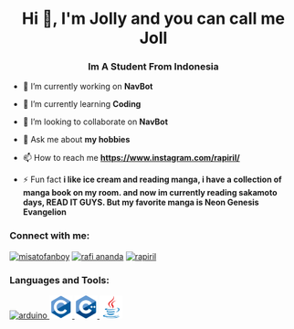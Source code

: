 <h1 align="center">Hi 👋, I'm Jolly and you can call me Joll</h1>
<h3 align="center">Im A Student From Indonesia</h3>

- 🔭 I’m currently working on **NavBot**

- 🌱 I’m currently learning **Coding**

- 👯 I’m looking to collaborate on **NavBot**

- 💬 Ask me about **my hobbies**

- 📫 How to reach me **https://www.instagram.com/rapiril/**

- ⚡ Fun fact **i like ice cream and reading manga, i have a collection of manga book on my room. and now im currently reading sakamoto days, READ IT GUYS. But my favorite manga is Neon Genesis Evangelion**

<h3 align="left">Connect with me:</h3>
<p align="left">
<a href="https://twitter.com/misatofanboy" target="blank"><img align="center" src="https://raw.githubusercontent.com/rahuldkjain/github-profile-readme-generator/master/src/images/icons/Social/twitter.svg" alt="misatofanboy" height="30" width="40" /></a>
<a href="https://fb.com/rafi ananda" target="blank"><img align="center" src="https://raw.githubusercontent.com/rahuldkjain/github-profile-readme-generator/master/src/images/icons/Social/facebook.svg" alt="rafi ananda" height="30" width="40" /></a>
<a href="https://instagram.com/rapiril" target="blank"><img align="center" src="https://raw.githubusercontent.com/rahuldkjain/github-profile-readme-generator/master/src/images/icons/Social/instagram.svg" alt="rapiril" height="30" width="40" /></a>
</p>

<h3 align="left">Languages and Tools:</h3>
<p align="left"> <a href="https://www.arduino.cc/" target="_blank" rel="noreferrer"> <img src="https://cdn.worldvectorlogo.com/logos/arduino-1.svg" alt="arduino" width="40" height="40"/> </a> <a href="https://www.cprogramming.com/" target="_blank" rel="noreferrer"> <img src="https://raw.githubusercontent.com/devicons/devicon/master/icons/c/c-original.svg" alt="c" width="40" height="40"/> </a> <a href="https://www.w3schools.com/cpp/" target="_blank" rel="noreferrer"> <img src="https://raw.githubusercontent.com/devicons/devicon/master/icons/cplusplus/cplusplus-original.svg" alt="cplusplus" width="40" height="40"/> </a> <a href="https://www.java.com" target="_blank" rel="noreferrer"> <img src="https://raw.githubusercontent.com/devicons/devicon/master/icons/java/java-original.svg" alt="java" width="40" height="40"/> </a> </p>
